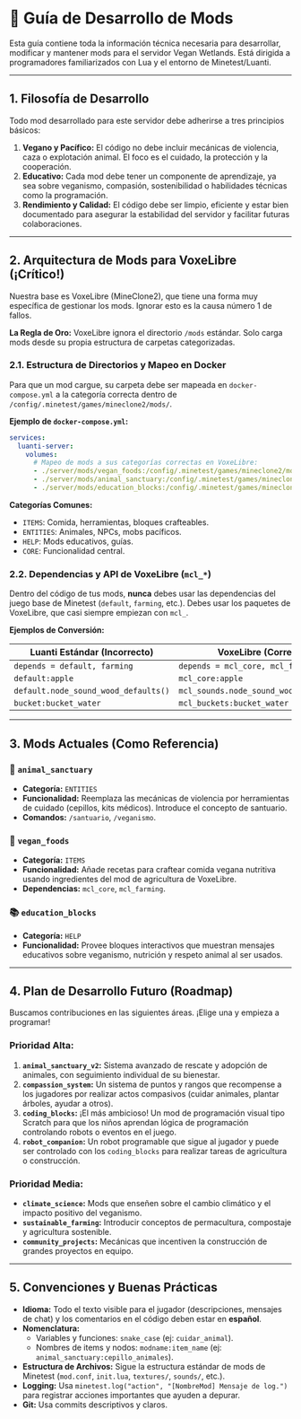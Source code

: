 # 📖 Guía de Desarrollo de Mods

Esta guía contiene toda la información técnica necesaria para desarrollar, modificar y mantener mods para el servidor Vegan Wetlands. Está dirigida a programadores familiarizados con Lua y el entorno de Minetest/Luanti.

---

## 1. Filosofía de Desarrollo

Todo mod desarrollado para este servidor debe adherirse a tres principios básicos:

1.  **Vegano y Pacífico:** El código no debe incluir mecánicas de violencia, caza o explotación animal. El foco es el cuidado, la protección y la cooperación.
2.  **Educativo:** Cada mod debe tener un componente de aprendizaje, ya sea sobre veganismo, compasión, sostenibilidad o habilidades técnicas como la programación.
3.  **Rendimiento y Calidad:** El código debe ser limpio, eficiente y estar bien documentado para asegurar la estabilidad del servidor y facilitar futuras colaboraciones.

---

## 2. Arquitectura de Mods para VoxeLibre (¡Crítico!)

Nuestra base es VoxeLibre (MineClone2), que tiene una forma muy específica de gestionar los mods. Ignorar esto es la causa número 1 de fallos.

**La Regla de Oro:** VoxeLibre ignora el directorio `/mods` estándar. Solo carga mods desde su propia estructura de carpetas categorizadas.

### 2.1. Estructura de Directorios y Mapeo en Docker

Para que un mod cargue, su carpeta debe ser mapeada en `docker-compose.yml` a la categoría correcta dentro de `/config/.minetest/games/mineclone2/mods/`.

**Ejemplo de `docker-compose.yml`:**
```yaml
services:
  luanti-server:
    volumes:
      # Mapeo de mods a sus categorías correctas en VoxeLibre:
      - ./server/mods/vegan_foods:/config/.minetest/games/mineclone2/mods/ITEMS/vegan_foods
      - ./server/mods/animal_sanctuary:/config/.minetest/games/mineclone2/mods/ENTITIES/animal_sanctuary
      - ./server/mods/education_blocks:/config/.minetest/games/mineclone2/mods/HELP/education_blocks
```

**Categorías Comunes:**
*   `ITEMS`: Comida, herramientas, bloques crafteables.
*   `ENTITIES`: Animales, NPCs, mobs pacíficos.
*   `HELP`: Mods educativos, guías.
*   `CORE`: Funcionalidad central.

### 2.2. Dependencias y API de VoxeLibre (`mcl_*`)

Dentro del código de tus mods, **nunca** debes usar las dependencias del juego base de Minetest (`default`, `farming`, etc.). Debes usar los paquetes de VoxeLibre, que casi siempre empiezan con `mcl_`.

**Ejemplos de Conversión:**

| Luanti Estándar (Incorrecto) | VoxeLibre (Correcto) |
|---|---|
| `depends = default, farming` | `depends = mcl_core, mcl_farming` |
| `default:apple` | `mcl_core:apple` |
| `default.node_sound_wood_defaults()` | `mcl_sounds.node_sound_wood_defaults()` |
| `bucket:bucket_water` | `mcl_buckets:bucket_water` |

---

## 3. Mods Actuales (Como Referencia)

### 🐾 `animal_sanctuary`
*   **Categoría:** `ENTITIES`
*   **Funcionalidad:** Reemplaza las mecánicas de violencia por herramientas de cuidado (cepillos, kits médicos). Introduce el concepto de santuario.
*   **Comandos:** `/santuario`, `/veganismo`.

### 🍎 `vegan_foods`
*   **Categoría:** `ITEMS`
*   **Funcionalidad:** Añade recetas para craftear comida vegana nutritiva usando ingredientes del mod de agricultura de VoxeLibre.
*   **Dependencias:** `mcl_core`, `mcl_farming`.

### 📚 `education_blocks`
*   **Categoría:** `HELP`
*   **Funcionalidad:** Provee bloques interactivos que muestran mensajes educativos sobre veganismo, nutrición y respeto animal al ser usados.

---

## 4. Plan de Desarrollo Futuro (Roadmap)

Buscamos contribuciones en las siguientes áreas. ¡Elige una y empieza a programar!

### Prioridad Alta:
1.  **`animal_sanctuary_v2`:** Sistema avanzado de rescate y adopción de animales, con seguimiento individual de su bienestar.
2.  **`compassion_system`:** Un sistema de puntos y rangos que recompense a los jugadores por realizar actos compasivos (cuidar animales, plantar árboles, ayudar a otros).
3.  **`coding_blocks`:** ¡El más ambicioso! Un mod de programación visual tipo Scratch para que los niños aprendan lógica de programación controlando robots o eventos en el juego.
4.  **`robot_companion`:** Un robot programable que sigue al jugador y puede ser controlado con los `coding_blocks` para realizar tareas de agricultura o construcción.

### Prioridad Media:
*   **`climate_science`:** Mods que enseñen sobre el cambio climático y el impacto positivo del veganismo.
*   **`sustainable_farming`:** Introducir conceptos de permacultura, compostaje y agricultura sostenible.
*   **`community_projects`:** Mecánicas que incentiven la construcción de grandes proyectos en equipo.

---

## 5. Convenciones y Buenas Prácticas

*   **Idioma:** Todo el texto visible para el jugador (descripciones, mensajes de chat) y los comentarios en el código deben estar en **español**.
*   **Nomenclatura:**
    *   Variables y funciones: `snake_case` (ej: `cuidar_animal`).
    *   Nombres de items y nodos: `modname:item_name` (ej: `animal_sanctuary:cepillo_animales`).
*   **Estructura de Archivos:** Sigue la estructura estándar de mods de Minetest (`mod.conf`, `init.lua`, `textures/`, `sounds/`, etc.).
*   **Logging:** Usa `minetest.log("action", "[NombreMod] Mensaje de log.")` para registrar acciones importantes que ayuden a depurar.
*   **Git:** Usa commits descriptivos y claros.
